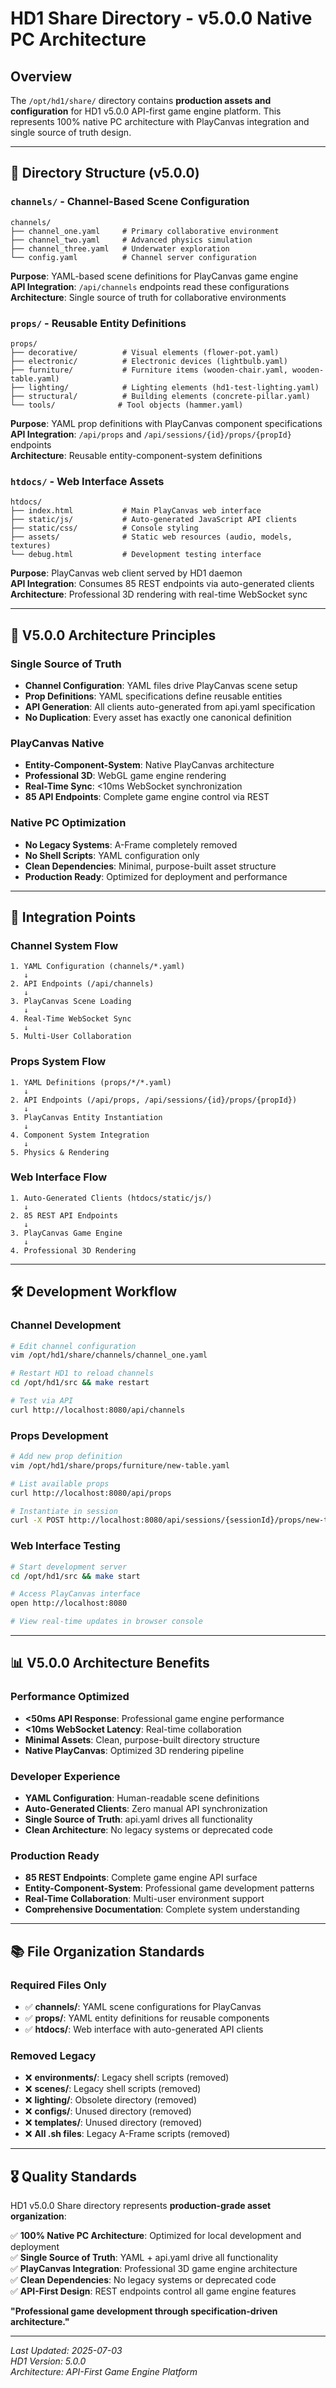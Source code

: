 # HD1 Share Directory - v5.0.0 Native PC Architecture

## Overview

The `/opt/hd1/share/` directory contains **production assets and configuration** for HD1 v5.0.0 API-first game engine platform. This represents 100% native PC architecture with PlayCanvas integration and single source of truth design.

---

## 📁 **Directory Structure (v5.0.0)**

### **`channels/`** - Channel-Based Scene Configuration
```
channels/
├── channel_one.yaml     # Primary collaborative environment
├── channel_two.yaml     # Advanced physics simulation  
├── channel_three.yaml   # Underwater exploration
└── config.yaml          # Channel server configuration
```
**Purpose**: YAML-based scene definitions for PlayCanvas game engine  
**API Integration**: `/api/channels` endpoints read these configurations  
**Architecture**: Single source of truth for collaborative environments

### **`props/`** - Reusable Entity Definitions
```
props/
├── decorative/          # Visual elements (flower-pot.yaml)
├── electronic/          # Electronic devices (lightbulb.yaml)
├── furniture/           # Furniture items (wooden-chair.yaml, wooden-table.yaml)
├── lighting/            # Lighting elements (hd1-test-lighting.yaml)
├── structural/          # Building elements (concrete-pillar.yaml)
└── tools/              # Tool objects (hammer.yaml)
```
**Purpose**: YAML prop definitions with PlayCanvas component specifications  
**API Integration**: `/api/props` and `/api/sessions/{id}/props/{propId}` endpoints  
**Architecture**: Reusable entity-component-system definitions

### **`htdocs/`** - Web Interface Assets
```
htdocs/
├── index.html           # Main PlayCanvas web interface
├── static/js/           # Auto-generated JavaScript API clients
├── static/css/          # Console styling
├── assets/              # Static web resources (audio, models, textures)
└── debug.html           # Development testing interface
```
**Purpose**: PlayCanvas web client served by HD1 daemon  
**API Integration**: Consumes 85 REST endpoints via auto-generated clients  
**Architecture**: Professional 3D rendering with real-time WebSocket sync

---

## 🎯 **V5.0.0 Architecture Principles**

### **Single Source of Truth**
- **Channel Configuration**: YAML files drive PlayCanvas scene setup
- **Prop Definitions**: YAML specifications define reusable entities
- **API Generation**: All clients auto-generated from api.yaml specification
- **No Duplication**: Every asset has exactly one canonical definition

### **PlayCanvas Native**
- **Entity-Component-System**: Native PlayCanvas architecture
- **Professional 3D**: WebGL game engine rendering
- **Real-Time Sync**: <10ms WebSocket synchronization
- **85 API Endpoints**: Complete game engine control via REST

### **Native PC Optimization**
- **No Legacy Systems**: A-Frame completely removed
- **No Shell Scripts**: YAML configuration only
- **Clean Dependencies**: Minimal, purpose-built asset structure
- **Production Ready**: Optimized for deployment and performance

---

## 🔗 **Integration Points**

### **Channel System Flow**
```
1. YAML Configuration (channels/*.yaml)
   ↓
2. API Endpoints (/api/channels)
   ↓  
3. PlayCanvas Scene Loading
   ↓
4. Real-Time WebSocket Sync
   ↓
5. Multi-User Collaboration
```

### **Props System Flow**
```
1. YAML Definitions (props/*/*.yaml)
   ↓
2. API Endpoints (/api/props, /api/sessions/{id}/props/{propId})
   ↓
3. PlayCanvas Entity Instantiation
   ↓
4. Component System Integration
   ↓
5. Physics & Rendering
```

### **Web Interface Flow**
```
1. Auto-Generated Clients (htdocs/static/js/)
   ↓
2. 85 REST API Endpoints
   ↓
3. PlayCanvas Game Engine
   ↓
4. Professional 3D Rendering
```

---

## 🛠️ **Development Workflow**

### **Channel Development**
```bash
# Edit channel configuration
vim /opt/hd1/share/channels/channel_one.yaml

# Restart HD1 to reload channels
cd /opt/hd1/src && make restart

# Test via API
curl http://localhost:8080/api/channels
```

### **Props Development**
```bash
# Add new prop definition
vim /opt/hd1/share/props/furniture/new-table.yaml

# List available props
curl http://localhost:8080/api/props

# Instantiate in session
curl -X POST http://localhost:8080/api/sessions/{sessionId}/props/new-table
```

### **Web Interface Testing**
```bash
# Start development server
cd /opt/hd1/src && make start

# Access PlayCanvas interface
open http://localhost:8080

# View real-time updates in browser console
```

---

## 📊 **V5.0.0 Architecture Benefits**

### **Performance Optimized**
- **<50ms API Response**: Professional game engine performance
- **<10ms WebSocket Latency**: Real-time collaboration
- **Minimal Assets**: Clean, purpose-built directory structure
- **Native PlayCanvas**: Optimized 3D rendering pipeline

### **Developer Experience**
- **YAML Configuration**: Human-readable scene definitions
- **Auto-Generated Clients**: Zero manual API synchronization
- **Single Source of Truth**: api.yaml drives all functionality
- **Clean Architecture**: No legacy systems or deprecated code

### **Production Ready**
- **85 REST Endpoints**: Complete game engine API surface
- **Entity-Component-System**: Professional game development patterns
- **Real-Time Collaboration**: Multi-user environment support
- **Comprehensive Documentation**: Complete system understanding

---

## 📚 **File Organization Standards**

### **Required Files Only**
- ✅ **channels/**: YAML scene configurations for PlayCanvas
- ✅ **props/**: YAML entity definitions for reusable components
- ✅ **htdocs/**: Web interface with auto-generated API clients

### **Removed Legacy**
- ❌ **environments/**: Legacy shell scripts (removed)
- ❌ **scenes/**: Legacy shell scripts (removed)
- ❌ **lighting/**: Obsolete directory (removed)
- ❌ **configs/**: Unused directory (removed)
- ❌ **templates/**: Unused directory (removed)
- ❌ **All .sh files**: Legacy A-Frame scripts (removed)

---

## 🎖️ **Quality Standards**

HD1 v5.0.0 Share directory represents **production-grade asset organization**:

✅ **100% Native PC Architecture**: Optimized for local development and deployment  
✅ **Single Source of Truth**: YAML + api.yaml drive all functionality  
✅ **PlayCanvas Integration**: Professional 3D game engine architecture  
✅ **Clean Dependencies**: No legacy systems or deprecated code  
✅ **API-First Design**: REST endpoints control all game engine features  

**"Professional game development through specification-driven architecture."**

---

*Last Updated: 2025-07-03*  
*HD1 Version: 5.0.0*  
*Architecture: API-First Game Engine Platform*